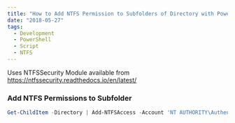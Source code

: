 ```yaml
---
title: "How to Add NTFS Permission to Subfolders of Directory with PowerShell"
date: "2018-05-27"
tags:
  - Development
  - PowerShell
  - Script
  - NTFS
---
```


Uses NTFSSecurity Module available from <https://ntfssecurity.readthedocs.io/en/latest/>

### **Add NTFS Permissions to Subfolder**

```powershell
Get-ChildItem -Directory | Add-NTFSAccess -Account 'NT AUTHORITY\Authenticated Users' -AccessRights Read
```
